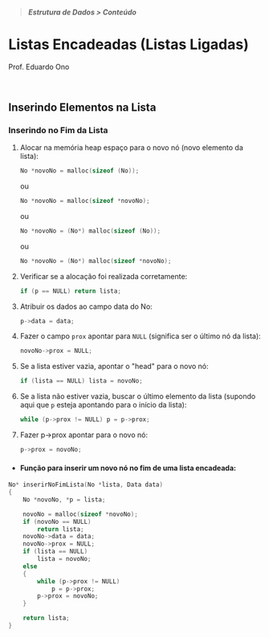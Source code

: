 > ##### Estrutura de Dados > Conteúdo

# Listas Encadeadas (Listas Ligadas)

Prof. Eduardo Ono

<br>

## Inserindo Elementos na Lista

### Inserindo no Fim da Lista

1. Alocar na memória heap espaço para o novo nó (novo elemento da lista):

    ```c
    No *novoNo = malloc(sizeof (No));
    ```

    ou

    ```c
    No *novoNo = malloc(sizeof *novoNo);
    ```

    ou

    ```c
    No *novoNo = (No*) malloc(sizeof (No));
    ```

    ou

    ```c
    No *novoNo = (No*) malloc(sizeof *novoNo);
    ```

1. Verificar se a alocação foi realizada corretamente:

    ```c
    if (p == NULL) return lista;
    ```

1. Atribuir os dados ao campo data do No:

    ```c
    p->data = data;
    ```

1. Fazer o campo `prox` apontar para `NULL` (significa ser o último nó da lista):

    ```c
    novoNo->prox = NULL;
    ```

1. Se a lista estiver vazia, apontar o "head" para o novo nó:

    ```c
    if (lista == NULL) lista = novoNo;
    ```

1. Se a lista não estiver vazia, buscar o último elemento da lista (supondo aqui que `p` esteja apontando para o início da lista):

    ```c
    while (p->prox != NULL) p = p->prox;
    ```

1. Fazer p->prox apontar para o novo nó:

    ```c
    p->prox = novoNo;
    ```

* #### Função para inserir um novo nó no fim de uma lista encadeada:

```c
No* inserirNoFimLista(No *lista, Data data)
{
    No *novoNo, *p = lista;

    novoNo = malloc(sizeof *novoNo);
    if (novoNo == NULL)
        return lista;
    novoNo->data = data;
    novoNo->prox = NULL;
    if (lista == NULL)
        lista = novoNo;
    else
    {
        while (p->prox != NULL)
            p = p->prox;
        p->prox = novoNo;
    }

    return lista;
}
```

<br>
